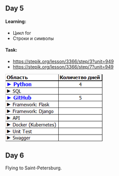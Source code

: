 ## Day 5
#### Learning:

- Цикл for
- Строки и символы

#### Task:
- https://stepik.org/lesson/3366/step/3?unit=949
- https://stepik.org/lesson/3366/step/7?unit=949

![img_1.png](img_1.png)
## Day 6

Flying to Saint-Petersburg.

